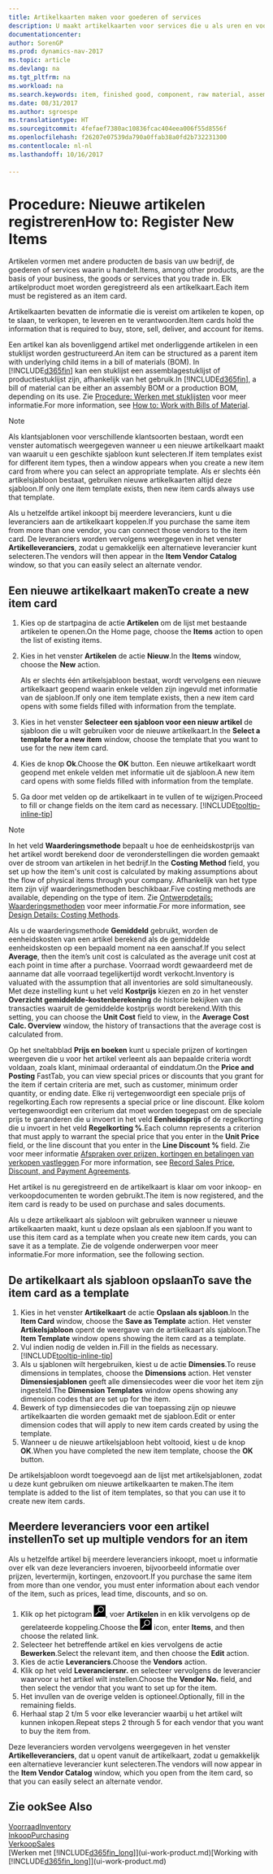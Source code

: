 ```yaml
---
title: Artikelkaarten maken voor goederen of services
description: U maakt artikelkaarten voor services die u als uren en voor fysieke producten verkoopt, zoals componenten, gereedgemelde goederen, onderdelen of grondstoffen, die u uit uw voorraad verkoopt.
documentationcenter: 
author: SorenGP
ms.prod: dynamics-nav-2017
ms.topic: article
ms.devlang: na
ms.tgt_pltfrm: na
ms.workload: na
ms.search.keywords: item, finished good, component, raw material, assembly item
ms.date: 08/31/2017
ms.author: sgroespe
ms.translationtype: HT
ms.sourcegitcommit: 4fefaef7380ac10836fcac404eea006f55d8556f
ms.openlocfilehash: f26207e07539da790a0ffab38a0fd2b732231300
ms.contentlocale: nl-nl
ms.lasthandoff: 10/16/2017

---
```

# <a name="how-to-register-new-items"></a><span data-ttu-id="b274a-103">Procedure: Nieuwe artikelen registreren</span><span class="sxs-lookup"><span data-stu-id="b274a-103">How to: Register New Items</span></span>
<span data-ttu-id="b274a-104">Artikelen vormen met andere producten de basis van uw bedrijf, de goederen of services waarin u handelt.</span><span class="sxs-lookup"><span data-stu-id="b274a-104">Items, among other products, are the basis of your business, the goods or services that you trade in.</span></span> <span data-ttu-id="b274a-105">Elk artikelproduct moet worden geregistreerd als een artikelkaart.</span><span class="sxs-lookup"><span data-stu-id="b274a-105">Each item must be registered as an item card.</span></span>

<span data-ttu-id="b274a-106">Artikelkaarten bevatten de informatie die is vereist om artikelen te kopen, op te slaan, te verkopen, te leveren en te verantwoorden.</span><span class="sxs-lookup"><span data-stu-id="b274a-106">Item cards hold the information that is required to buy, store, sell, deliver, and account for items.</span></span>

<span data-ttu-id="b274a-107">Een artikel kan als bovenliggend artikel met onderliggende artikelen in een stuklijst worden gestructureerd.</span><span class="sxs-lookup"><span data-stu-id="b274a-107">An item can be structured as a parent item with underlying child items in a bill of materials (BOM).</span></span> <span data-ttu-id="b274a-108">In [!INCLUDE[d365fin](includes/d365fin_md.md)] kan een stuklijst een assemblagestuklijst of productiestuklijst zijn, afhankelijk van het gebruik.</span><span class="sxs-lookup"><span data-stu-id="b274a-108">In [!INCLUDE[d365fin](includes/d365fin_md.md)], a bill of material can be either an assembly BOM or a production BOM, depending on its use.</span></span> <span data-ttu-id="b274a-109">Zie [Procedure: Werken met stuklijsten](inventory-how-work-BOMs.md) voor meer informatie.</span><span class="sxs-lookup"><span data-stu-id="b274a-109">For more information, see [How to: Work with Bills of Material](inventory-how-work-BOMs.md).</span></span>

> [!NOTE]  
>   <span data-ttu-id="b274a-110">Als klantsjablonen voor verschillende klantsoorten bestaan, wordt een venster automatisch weergegeven wanneer u een nieuwe artikelkaart maakt van waaruit u een geschikte sjabloon kunt selecteren.</span><span class="sxs-lookup"><span data-stu-id="b274a-110">If item templates exist for different item types, then a window appears when you create a new item card from where you can select an appropriate template.</span></span> <span data-ttu-id="b274a-111">Als er slechts één artikelsjabloon bestaat, gebruiken nieuwe artikelkaarten altijd deze sjabloon.</span><span class="sxs-lookup"><span data-stu-id="b274a-111">If only one item template exists, then new item cards always use that template.</span></span>

<span data-ttu-id="b274a-112">Als u hetzelfde artikel inkoopt bij meerdere leveranciers, kunt u die leveranciers aan de artikelkaart koppelen.</span><span class="sxs-lookup"><span data-stu-id="b274a-112">If you purchase the same item from more than one vendor, you can connect those vendors to the item card.</span></span> <span data-ttu-id="b274a-113">De leveranciers worden vervolgens weergegeven in het venster **Artikelleveranciers**, zodat u gemakkelijk een alternatieve leverancier kunt selecteren.</span><span class="sxs-lookup"><span data-stu-id="b274a-113">The vendors will then appear in the **Item Vendor Catalog** window, so that you can easily select an alternate vendor.</span></span>

## <a name="to-create-a-new-item-card"></a><span data-ttu-id="b274a-114">Een nieuwe artikelkaart maken</span><span class="sxs-lookup"><span data-stu-id="b274a-114">To create a new item card</span></span>
1. <span data-ttu-id="b274a-115">Kies op de startpagina de actie **Artikelen** om de lijst met bestaande artikelen te openen.</span><span class="sxs-lookup"><span data-stu-id="b274a-115">On the Home page, choose the **Items** action to open the list of existing items.</span></span>  
2. <span data-ttu-id="b274a-116">Kies in het venster **Artikelen** de actie **Nieuw**.</span><span class="sxs-lookup"><span data-stu-id="b274a-116">In the **Items** window, choose the **New** action.</span></span>

    <span data-ttu-id="b274a-117">Als er slechts één artikelsjabloon bestaat, wordt vervolgens een nieuwe artikelkaart geopend waarin enkele velden zijn ingevuld met informatie van de sjabloon.</span><span class="sxs-lookup"><span data-stu-id="b274a-117">If only one item template exists, then a new item card opens with some fields filled with information from the template.</span></span>
3. <span data-ttu-id="b274a-118">Kies in het venster **Selecteer een sjabloon voor een nieuw artikel** de sjabloon die u wilt gebruiken voor de nieuwe artikelkaart.</span><span class="sxs-lookup"><span data-stu-id="b274a-118">In the **Select a template for a new item** window, choose the template that you want to use for the new item card.</span></span>
4. <span data-ttu-id="b274a-119">Kies de knop **Ok**.</span><span class="sxs-lookup"><span data-stu-id="b274a-119">Choose the **OK** button.</span></span> <span data-ttu-id="b274a-120">Een nieuwe artikelkaart wordt geopend met enkele velden met informatie uit de sjabloon.</span><span class="sxs-lookup"><span data-stu-id="b274a-120">A new item card opens with some fields filled with information from the template.</span></span>
5. <span data-ttu-id="b274a-121">Ga door met velden op de artikelkaart in te vullen of te wijzigen.</span><span class="sxs-lookup"><span data-stu-id="b274a-121">Proceed to fill or change fields on the item card as necessary.</span></span> [!INCLUDE[tooltip-inline-tip](includes/tooltip-inline-tip_md.md)]

> [!NOTE]
> <span data-ttu-id="b274a-122">In het veld **Waarderingsmethode** bepaalt u hoe de eenheidskostprijs van het artikel wordt berekend door de veronderstellingen die worden gemaakt over de stroom van artikelen in het bedrijf.</span><span class="sxs-lookup"><span data-stu-id="b274a-122">In the **Costing Method** field, you set up how the item's unit cost is calculated by making assumptions about the flow of physical items through your company.</span></span> <span data-ttu-id="b274a-123">Afhankelijk van het type item zijn vijf waarderingsmethoden beschikbaar.</span><span class="sxs-lookup"><span data-stu-id="b274a-123">Five costing methods are available, depending on the type of item.</span></span> <span data-ttu-id="b274a-124">Zie [Ontwerpdetails: Waarderingsmethoden](design-details-costing-methods.md) voor meer informatie.</span><span class="sxs-lookup"><span data-stu-id="b274a-124">For more information, see [Design Details: Costing Methods](design-details-costing-methods.md).</span></span>
>
> <span data-ttu-id="b274a-125">Als u de waarderingsmethode **Gemiddeld** gebruikt, worden de eenheidskosten van een artikel berekend als de gemiddelde eenheidskosten op een bepaald moment na een aanschaf.</span><span class="sxs-lookup"><span data-stu-id="b274a-125">If you select **Average**, then the item’s unit cost is calculated as the average unit cost at each point in time after a purchase.</span></span> <span data-ttu-id="b274a-126">Voorraad wordt gewaardeerd met de aanname dat alle voorraad tegelijkertijd wordt verkocht.</span><span class="sxs-lookup"><span data-stu-id="b274a-126">Inventory is valuated with the assumption that all inventories are sold simultaneously.</span></span> <span data-ttu-id="b274a-127">Met deze instelling kunt u het veld **Kostprijs** kiezen en zo in het venster **Overzicht gemiddelde-kostenberekening** de historie bekijken van de transacties waaruit de gemiddelde kostprijs wordt berekend.</span><span class="sxs-lookup"><span data-stu-id="b274a-127">With this setting, you can choose the **Unit Cost** field to view, in the **Average Cost Calc. Overview** window, the history of transactions that the average cost is calculated from.</span></span>

<span data-ttu-id="b274a-128">Op het sneltabblad **Prijs en boeken** kunt u speciale prijzen of kortingen weergeven die u voor het artikel verleent als aan bepaalde criteria wordt voldaan, zoals klant, minimaal orderaantal of einddatum.</span><span class="sxs-lookup"><span data-stu-id="b274a-128">On the **Price and Posting** FastTab, you can view special prices or discounts that you grant for the item if certain criteria are met, such as customer, minimum order quantity, or ending date.</span></span> <span data-ttu-id="b274a-129">Elke rij vertegenwoordigt een speciale prijs of regelkorting.</span><span class="sxs-lookup"><span data-stu-id="b274a-129">Each row represents a special price or line discount.</span></span> <span data-ttu-id="b274a-130">Elke kolom vertegenwoordigt een criterium dat moet worden toegepast om de speciale prijs te garanderen die u invoert in het veld **Eenheidsprijs** of de regelkorting die u invoert in het veld **Regelkorting %**.</span><span class="sxs-lookup"><span data-stu-id="b274a-130">Each column represents a criterion that must apply to warrant the special price that you enter in the **Unit Price** field, or the line discount that you enter in the **Line Discount %** field.</span></span> <span data-ttu-id="b274a-131">Zie voor meer informatie [Afspraken over prijzen, kortingen en betalingen van verkopen vastleggen](sales-how-record-sales-price-discount-payment-agreements.md).</span><span class="sxs-lookup"><span data-stu-id="b274a-131">For more information, see [Record Sales Price, Discount, and Payment Agreements](sales-how-record-sales-price-discount-payment-agreements.md).</span></span>

<span data-ttu-id="b274a-132">Het artikel is nu geregistreerd en de artikelkaart is klaar om voor inkoop- en verkoopdocumenten te worden gebruikt.</span><span class="sxs-lookup"><span data-stu-id="b274a-132">The item is now registered, and the item card is ready to be used on purchase and sales documents.</span></span>

<span data-ttu-id="b274a-133">Als u deze artikelkaart als sjabloon wilt gebruiken wanneer u nieuwe artikelkaarten maakt, kunt u deze opslaan als een sjabloon.</span><span class="sxs-lookup"><span data-stu-id="b274a-133">If you want to use this item card as a template when you create new item cards, you can save it as a template.</span></span> <span data-ttu-id="b274a-134">Zie de volgende onderwerpen voor meer informatie.</span><span class="sxs-lookup"><span data-stu-id="b274a-134">For more information, see the following section.</span></span>

## <a name="to-save-the-item-card-as-a-template"></a><span data-ttu-id="b274a-135">De artikelkaart als sjabloon opslaan</span><span class="sxs-lookup"><span data-stu-id="b274a-135">To save the item card as a template</span></span>
1. <span data-ttu-id="b274a-136">Kies in het venster **Artikelkaart** de actie **Opslaan als sjabloon**.</span><span class="sxs-lookup"><span data-stu-id="b274a-136">In the **Item Card** window, choose the **Save as Template** action.</span></span> <span data-ttu-id="b274a-137">Het venster **Artikelsjabloon** opent de weergave van de artikelkaart als sjabloon.</span><span class="sxs-lookup"><span data-stu-id="b274a-137">The **Item Template** window opens showing the item card as a template.</span></span>
2. <span data-ttu-id="b274a-138">Vul indien nodig de velden in.</span><span class="sxs-lookup"><span data-stu-id="b274a-138">Fill in the fields as necessary.</span></span> [!INCLUDE[tooltip-inline-tip](includes/tooltip-inline-tip_md.md)]
3. <span data-ttu-id="b274a-139">Als u sjablonen wilt hergebruiken, kiest u de actie **Dimensies**.</span><span class="sxs-lookup"><span data-stu-id="b274a-139">To reuse dimensions in templates, choose the **Dimensions** action.</span></span> <span data-ttu-id="b274a-140">Het venster **Dimensiesjablonen** geeft alle dimensiecodes weer die voor het item zijn ingesteld.</span><span class="sxs-lookup"><span data-stu-id="b274a-140">The **Dimension Templates** window opens showing any dimension codes that are set up for the item.</span></span>
4. <span data-ttu-id="b274a-141">Bewerk of typ dimensiecodes die van toepassing zijn op nieuwe artikelkaarten die worden gemaakt met de sjabloon.</span><span class="sxs-lookup"><span data-stu-id="b274a-141">Edit or enter dimension codes that will apply to new item cards created by using the template.</span></span>
5. <span data-ttu-id="b274a-142">Wanneer u de nieuwe artikelsjabloon hebt voltooid, kiest u de knop **OK**.</span><span class="sxs-lookup"><span data-stu-id="b274a-142">When you have completed the new item template, choose the **OK** button.</span></span>

<span data-ttu-id="b274a-143">De artikelsjabloon wordt toegevoegd aan de lijst met artikelsjablonen, zodat u deze kunt gebruiken om nieuwe artikelkaarten te maken.</span><span class="sxs-lookup"><span data-stu-id="b274a-143">The item template is added to the list of item templates, so that you can use it to create new item cards.</span></span>

## <a name="to-set-up-multiple-vendors-for-an-item"></a><span data-ttu-id="b274a-144">Meerdere leveranciers voor een artikel instellen</span><span class="sxs-lookup"><span data-stu-id="b274a-144">To set up multiple vendors for an item</span></span>  
<span data-ttu-id="b274a-145">Als u hetzelfde artikel bij meerdere leveranciers inkoopt, moet u informatie over elk van deze leveranciers invoeren, bijvoorbeeld informatie over prijzen, levertermijn, kortingen, enzovoort.</span><span class="sxs-lookup"><span data-stu-id="b274a-145">If you purchase the same item from more than one vendor, you must enter information about each vendor of the item, such as prices, lead time, discounts, and so on.</span></span>  

1.  <span data-ttu-id="b274a-146">Klik op het pictogram ![Zoeken naar pagina of rapport](media/ui-search/search_small.png "pictogram Zoeken naar pagina of rapport"), voer **Artikelen** in en klik vervolgens op de gerelateerde koppeling.</span><span class="sxs-lookup"><span data-stu-id="b274a-146">Choose the ![Search for Page or Report](media/ui-search/search_small.png "Search for Page or Report icon") icon, enter **Items**, and then choose the related link.</span></span>  
2.  <span data-ttu-id="b274a-147">Selecteer het betreffende artikel en kies vervolgens de actie **Bewerken**.</span><span class="sxs-lookup"><span data-stu-id="b274a-147">Select the relevant item, and then choose the **Edit** action.</span></span>  
3.  <span data-ttu-id="b274a-148">Kies de actie **Leveranciers**.</span><span class="sxs-lookup"><span data-stu-id="b274a-148">Choose the **Vendors** action.</span></span>  
4.  <span data-ttu-id="b274a-149">Klik op het veld **Leveranciersnr.** en selecteer vervolgens de leverancier waarvoor u het artikel wilt instellen.</span><span class="sxs-lookup"><span data-stu-id="b274a-149">Choose the **Vendor No.** field, and then select the vendor that you want to set up for the item.</span></span>  
5.  <span data-ttu-id="b274a-150">Het invullen van de overige velden is optioneel.</span><span class="sxs-lookup"><span data-stu-id="b274a-150">Optionally, fill in the remaining fields.</span></span>  
6.  <span data-ttu-id="b274a-151">Herhaal stap 2 t/m 5 voor elke leverancier waarbij u het artikel wilt kunnen inkopen.</span><span class="sxs-lookup"><span data-stu-id="b274a-151">Repeat steps 2 through 5 for each vendor that you want to buy the item from.</span></span>

<span data-ttu-id="b274a-152">Deze leveranciers worden vervolgens weergegeven in het venster **Artikelleveranciers**, dat u opent vanuit de artikelkaart, zodat u gemakkelijk een alternatieve leverancier kunt selecteren.</span><span class="sxs-lookup"><span data-stu-id="b274a-152">The vendors will now appear in the **Item Vendor Catalog** window, which you open from the item card, so that you can easily select an alternate vendor.</span></span>

## <a name="see-also"></a><span data-ttu-id="b274a-153">Zie ook</span><span class="sxs-lookup"><span data-stu-id="b274a-153">See Also</span></span>
  [<span data-ttu-id="b274a-154">Voorraad</span><span class="sxs-lookup"><span data-stu-id="b274a-154">Inventory</span></span>](inventory-manage-inventory.md)  
  [<span data-ttu-id="b274a-155">Inkoop</span><span class="sxs-lookup"><span data-stu-id="b274a-155">Purchasing</span></span>](purchasing-manage-purchasing.md)  
  [<span data-ttu-id="b274a-156">Verkoop</span><span class="sxs-lookup"><span data-stu-id="b274a-156">Sales</span></span>](sales-manage-sales.md)  
  <span data-ttu-id="b274a-157">[Werken met [!INCLUDE[d365fin_long](includes/d365fin_long_md.md)]](ui-work-product.md)</span><span class="sxs-lookup"><span data-stu-id="b274a-157">[Working with [!INCLUDE[d365fin_long](includes/d365fin_long_md.md)]](ui-work-product.md)</span></span>

##

